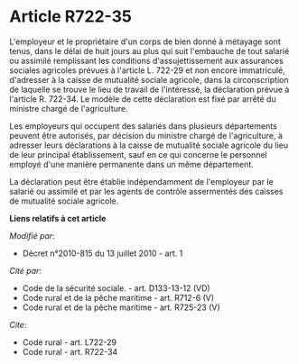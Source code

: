 # Article R722-35

L'employeur et le propriétaire d'un corps de bien donné à métayage sont tenus, dans le délai de huit jours au plus qui suit
l'embauche de tout salarié ou assimilé remplissant les conditions d'assujettissement aux assurances sociales agricoles
prévues à l'article L. 722-29 et non encore immatriculé, d'adresser à la caisse de mutualité sociale agricole, dans la
circonscription de laquelle se trouve le lieu de travail de l'intéressé, la déclaration prévue à l'article R. 722-34. Le
modèle de cette déclaration est fixé par arrêté du ministre chargé de l'agriculture. 

Les employeurs qui occupent des salariés dans plusieurs départements peuvent être autorisés, par décision du ministre chargé
de l'agriculture, à adresser leurs déclarations à la caisse de mutualité sociale agricole du lieu de leur principal
établissement, sauf en ce qui concerne le personnel employé d'une manière permanente dans un même département. 

La déclaration peut être établie indépendamment de l'employeur par le salarié ou assimilé et par les agents de contrôle
assermentés des caisses de mutualité sociale agricole.

**Liens relatifs à cet article**

_Modifié par_:

  - Décret n°2010-815 du 13 juillet 2010 - art. 1

_Cité par_:

  - Code de la sécurité sociale. - art. D133-13-12 (VD)
  - Code rural et de la pêche maritime - art. R712-6 (V)
  - Code rural et de la pêche maritime - art. R725-23 (V)

_Cite_:

  - Code rural - art. L722-29
  - Code rural - art. R722-34
